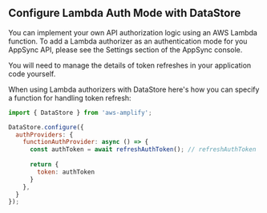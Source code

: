 ## Configure Lambda Auth Mode with DataStore

You can implement your own API authorization logic using an AWS Lambda function. To add a Lambda authorizer as an authentication mode for you AppSync API, please see the Settings section of the AppSync console.

You will need to manage the details of token refreshes in your application code yourself. 

When using Lambda authorizers with DataStore here's how you can specify a function for handling token refresh:

```js
import { DataStore } from 'aws-amplify';

DataStore.configure({
  authProviders: {
    functionAuthProvider: async () => {
      const authToken = await refreshAuthToken(); // refreshAuthToken 
      
      return {
        token: authToken
      }
    },
  }
});
```
